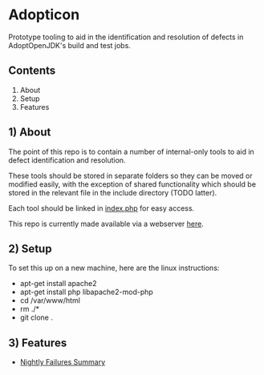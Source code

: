 # Adopticon
Prototype tooling to aid in the identification and resolution of defects in AdoptOpenJDK's build and test jobs.

## Contents
1) About
2) Setup 
3) Features

## 1) About

The point of this repo is to contain a number of internal-only tools to aid in defect identification and resolution.

These tools should be stored in separate folders so they can be moved or modified easily, with the exception of shared
functionality which should be stored in the relevant file in the include directory (TODO latter).

Each tool should be linked in [index.php](./index.php) for easy access.

This repo is currently made available via a webserver [here](http://adopticon1.fyre.ibm.com/index.html).

## 2) Setup

To set this up on a new machine, here are the linux instructions:

- apt-get install apache2
- apt-get install php libapache2-mod-php
- cd /var/www/html
- rm ./*
- git clone <This repo> .

## 3) Features
- [Nightly Failures Summary](./nightly_failures_summary)
